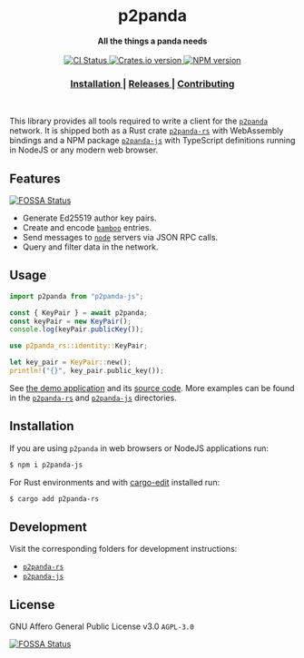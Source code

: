 <h1 align="center">p2panda</h1>

<div align="center">
  <strong>All the things a panda needs</strong>
</div>

<br />

<div align="center">
  <!-- CI status -->
  <a href="https://github.com/p2panda/p2panda/actions">
    <img src="https://img.shields.io/github/workflow/status/p2panda/p2panda/Build%20and%20test?style=flat-square" alt="CI Status" />
  </a>
  <!-- Crates version -->
  <a href="https://crates.io/crates/p2panda-rs">
    <img src="https://img.shields.io/crates/v/p2panda-rs.svg?style=flat-square" alt="Crates.io version" />
  </a>
  <!-- NPM version -->
  <a href="https://www.npmjs.com/package/p2panda-js">
    <img src="https://img.shields.io/npm/v/p2panda-js?style=flat-square" alt="NPM version" />
  </a>
</div>

<div align="center">
  <h3>
    <a href="#installation">
      Installation
    </a>
    <span> | </span>
    <a href="https://github.com/p2panda/p2panda/releases">
      Releases
    </a>
    <span> | </span>
    <a href="https://github.com/p2panda/design-document#how-to-contribute">
      Contributing
    </a>
  </h3>
</div>

<br/>

This library provides all tools required to write a client for the [`p2panda`] network. It is shipped both as a Rust crate [`p2panda-rs`] with WebAssembly bindings and a NPM package [`p2panda-js`] with TypeScript definitions running in NodeJS or any modern web browser.

[`p2panda`]: https://github.com/p2panda/design-document
[`p2panda-rs`]: https://github.com/p2panda/p2panda/tree/main/p2panda-rs
[`p2panda-js`]: https://github.com/p2panda/p2panda/tree/main/p2panda-js

## Features
[![FOSSA Status](https://app.fossa.com/api/projects/git%2Bgithub.com%2Fp2panda%2Fp2panda.svg?type=shield)](https://app.fossa.com/projects/git%2Bgithub.com%2Fp2panda%2Fp2panda?ref=badge_shield)


- Generate Ed25519 author key pairs.
- Create and encode [`bamboo`] entries.
- Send messages to [`node`] servers via JSON RPC calls.
- Query and filter data in the network.

[`bamboo`]: https://github.com/AljoschaMeyer/bamboo
[`node`]: https://github.com/p2panda/node

## Usage

```javascript
import p2panda from "p2panda-js";

const { KeyPair } = await p2panda;
const keyPair = new KeyPair();
console.log(keyPair.publicKey());
```

```rust
use p2panda_rs::identity::KeyPair;

let key_pair = KeyPair::new();
println!("{}", key_pair.public_key());
```

See [the demo application](https://p2panda.org/demo/#) and its [source code](https://github.com/p2panda/beep-boop). More examples can be found in the [`p2panda-rs`] and [`p2panda-js`] directories.

## Installation

If you are using `p2panda` in web browsers or NodeJS applications run:

```bash
$ npm i p2panda-js
```

For Rust environments and with [cargo-edit] installed run:

```bash
$ cargo add p2panda-rs
```

## Development

Visit the corresponding folders for development instructions:
- [`p2panda-rs`](https://github.com/p2panda/p2panda/tree/main/p2panda-rs)
- [`p2panda-js`](https://github.com/p2panda/p2panda/tree/main/p2panda-js)

[cargo-edit]: https://github.com/killercup/cargo-edit

## License

GNU Affero General Public License v3.0 `AGPL-3.0`


[![FOSSA Status](https://app.fossa.com/api/projects/git%2Bgithub.com%2Fp2panda%2Fp2panda.svg?type=large)](https://app.fossa.com/projects/git%2Bgithub.com%2Fp2panda%2Fp2panda?ref=badge_large)